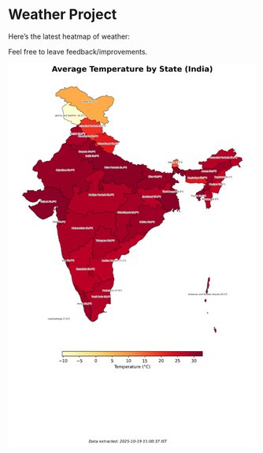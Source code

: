 # Weather Project

Here’s the latest heatmap of weather:

Feel free to leave feedback/improvements.

![India Heatmap](docs/assets/india_heatmap.png?v=F4777F)
